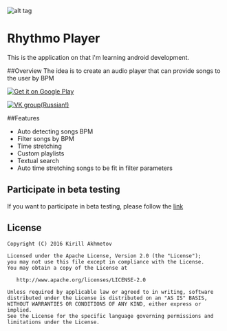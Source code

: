 ![alt tag](https://github.com/JuzTosS/Rhythmo/blob/master/refs/LogoDesign.png)

# Rhythmo Player
This is the application on that i'm learning android development. 

##Overview
The idea is to create an audio player that can provide songs to the user by BPM

[![Get it on Google Play](https://play.google.com/intl/en_us/badges/images/badge_new.png)](https://play.google.com/store/apps/details?id=com.juztoss.rhythmo)

[![VK group(Russian!)](https://vk.com/images/share_32.png)](https://new.vk.com/rhythmoplayer)
 
##Features
 - Auto detecting songs BPM
 - Filter songs by BPM
 - Time stretching
 - Custom playlists
 - Textual search
 - Auto time stretching songs to be fit in filter parameters


## Participate in beta testing
If you want to participate in beta testing, please follow the [link](https://play.google.com/apps/testing/com.juztoss.bpmplayer.dev)


## License

    Copyright (C) 2016 Kirill Akhmetov
   
    Licensed under the Apache License, Version 2.0 (the "License");
    you may not use this file except in compliance with the License.
    You may obtain a copy of the License at

       http://www.apache.org/licenses/LICENSE-2.0

    Unless required by applicable law or agreed to in writing, software
    distributed under the License is distributed on an "AS IS" BASIS,
    WITHOUT WARRANTIES OR CONDITIONS OF ANY KIND, either express or implied.
    See the License for the specific language governing permissions and
    limitations under the License.

